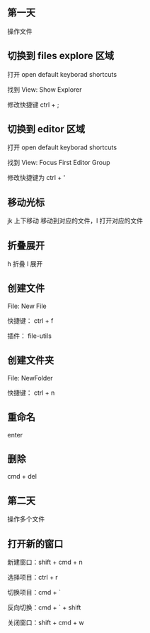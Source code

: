 ## 第一天

操作文件

## 切换到 files explore 区域

打开 open default keyborad shortcuts

找到 View: Show Explorer

修改快捷键 ctrl + ;

## 切换到 editor 区域

打开 open default keyborad shortcuts

找到 View: Focus First Editor Group

修改快捷键为 ctrl + '

## 移动光标

jk 上下移动
移动到对应的文件，l 打开对应的文件

## 折叠展开

h 折叠
l 展开

## 创建文件

File: New File

快捷键： ctrl + f

插件： file-utils

## 创建文件夹

File: NewFolder

快捷键： ctrl + n

## 重命名

enter

## 删除

cmd + del

## 第二天

操作多个文件

## 打开新的窗口

新建窗口：shift + cmd + n

选择项目：ctrl + r

切换项目：cmd + `

反向切换：cmd + ` + shift

关闭窗口：shift + cmd + w
